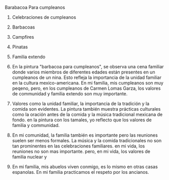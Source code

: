 Barabacoa Para cumpleanos
1. Celebraciones de cumpleanos
2. Barbacoas
3. Campfires
4. Pinatas
5. Familia extendo


1. En la pintura "barbacoa para cumpleanos", se observa una cena familiar donde varios miembros de diferentes edades están presentes en un cumpleanos de un nina. Esto refleja la importancia de la unidad familiar en la cultura mexico-americana. En mi familia, mis cumpleanos son muy peqeno, pero, en los cumpleanos de Carmen Lomas Garza, los valores de communidad y familia extendo son muy importante. 
2. Valores como la unidad familiar, la importancia de la tradición y la comida son evidentes. La pintura también muestra prácticas culturales como la oración antes de la comida y la música tradicional mexicana de fondo. en la pintura con los tamales, yo reflecto que los valores de familia y communidad.
3. En mi comunidad, la familia también es importante pero las reuniones suelen ser menos formales. La música y la comida tradicionales no son tan prominentes en las celebraciones familiares. en mi vida, los reuniones no son mas importante. pero, en mi vida, los valores de familia nuclear y 
4. En mi familia, mis abuelos viven conmigo, es lo mismo en otras casas espanolas. En mi familia practicamos el respeto por los ancianos. 